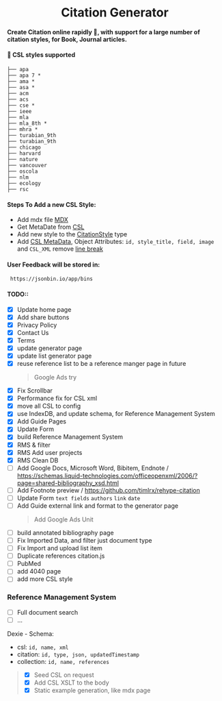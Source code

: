 <h1 align="center">
  Citation Generator
</h1>

#### Create Citation online rapidly 🚀, with support for a large number of citation styles, for Book, Journal articles.

#### 🧐 CSL styles supported

    ├── apa
    ├── apa 7 *
    ├── ama *
    ├── asa *
    ├── acm
    ├── acs
    ├── cse *
    ├── ieee
    ├── mla
    ├── mla_8th *
    ├── mhra *
    ├── turabian_9th
    ├── turabian_9th
    ├── chicago
    ├── harvard
    ├── nature
    ├── vancouver
    ├── oscola
    ├── nlm
    ├── ecology
    ├── rsc

#### Steps To Add a new CSL Style:

- Add mdx file [MDX](https://github.com/asouqi/citation-generator/blob/master/src/mdx)
- Get MetaDate from [CSL](https://csl.mendeley.com/)
- Add new style to the [CitationStyle](https://github.com/asouqi/citation-generator/blob/master/src/types.ts#L26) type
- Add [CSL MetaData](https://github.com/asouqi/citation-generator/blob/master/src/csl_metadata.ts), Object Attributes: `id, style_title, field, image` and `CSL_XML` remove [line break](https://lingojam.com/TexttoOneLine)

#### User Feedback will be stored in:

     https://jsonbin.io/app/bins

#### TODO::

- [x] Update home page
- [x] Add share buttons
- [x] Privacy Policy
- [x] Contact Us
- [x] Terms
- [x] update generator page
- [x] update list generator page
- [x] reuse reference list to be a reference manger page in future
  > Google Ads try
- [x] Fix Scrollbar
- [x] Performance fix for CSL xml
- [x] move all CSL to config
- [x] use IndexDB, and update schema, for Reference Management System
- [x] Add Guide Pages
- [x] Update Form
- [x] build Reference Management System
- [x] RMS & filter
- [x] RMS Add user projects
- [x] RMS Clean DB
- [ ] Add Google Docs, Microsoft Word, Bibitem, Endnote / https://schemas.liquid-technologies.com/officeopenxml/2006/?page=shared-bibliography_xsd.html
- [ ] Add Footnote preview / https://github.com/timlrx/rehype-citation
- [ ] Update Form `text fields` `authors` `link` `date`
- [ ] Add Guide external link and format to the generator page
  > Add Google Ads Unit
- [ ] build annotated bibliography page
- [ ] Fix Imported Data, and filter just document type
- [ ] Fix Import and upload list item
- [ ] Duplicate references citation.js
- [ ] PubMed
- [ ] add 4040 page
- [ ] add more CSL style

### Reference Management System

- [ ] Full document search
- [ ] ...

Dexie - Schema:

- csl: `id, name, xml`
- citation: `id, type, json, updatedTimestamp`
- collection: `id, name, references`

> -[X] Seed CSL on request 
> -[X] Add CSL XSLT to the body 
> - [X] Static example generation, like mdx page
